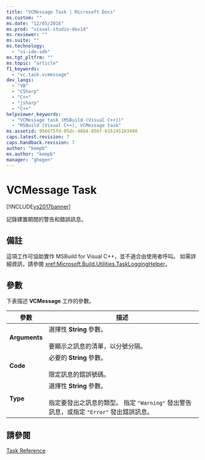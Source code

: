 ```yaml
---
title: "VCMessage Task | Microsoft Docs"
ms.custom: ""
ms.date: "12/05/2016"
ms.prod: "visual-studio-dev14"
ms.reviewer: ""
ms.suite: ""
ms.technology: 
  - "vs-ide-sdk"
ms.tgt_pltfrm: ""
ms.topic: "article"
f1_keywords: 
  - "vc.task.vcmessage"
dev_langs: 
  - "VB"
  - "CSharp"
  - "C++"
  - "jsharp"
  - "C++"
helpviewer_keywords: 
  - "VCMessage task (MSBuild (Visual C++))"
  - "MSBuild (Visual C++), VCMessage task"
ms.assetid: 956675fd-05dc-40b4-856f-616145103498
caps.latest.revision: 7
caps.handback.revision: 7
author: "kempb"
ms.author: "kempb"
manager: "ghogen"
---
```

# VCMessage Task
[!INCLUDE[vs2017banner](../code-quality/includes/vs2017banner.md)]

記錄建置期間的警告和錯誤訊息。  
  
## 備註  
 這項工作可協助實作 MSBuild for Visual C\+\+，並不適合由使用者呼叫。  如需詳細資訊，請參閱 <xref:Microsoft.Build.Utilities.TaskLoggingHelper>。  
  
## 參數  
 下表描述 **VCMessage**  工作的參數。  
  
|參數|描述|  
|--------|--------|  
|**Arguments**|選擇性 **String** 參數。<br /><br /> 要顯示之訊息的清單，以分號分隔。|  
|**Code**|必要的 **String** 參數。<br /><br /> 限定訊息的錯誤號碼。|  
|**Type**|選擇性 **String** 參數。<br /><br /> 指定要發出之訊息的類型。  指定 `"Warning"` 發出警告訊息，或指定 `"Error"` 發出錯誤訊息。|  
  
## 請參閱  
 [Task Reference](../msbuild/msbuild-task-reference.md)